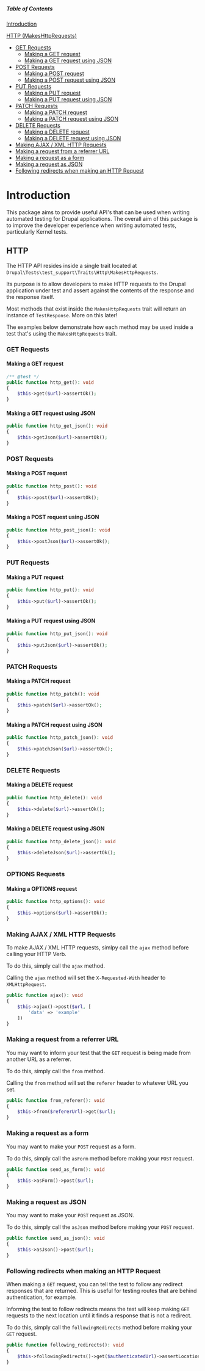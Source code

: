 ##### Table of Contents
[Introduction](#introduction)

[HTTP (MakesHttpRequests)](#http)
- [GET Requests](#get-requests)
    - [Making a GET request](#making-a-get-request)
    - [Making a GET request using JSON](#making-a-get-request-using-json)
- [POST Requests](#post-requests)
    - [Making a POST request](#making-a-post-request)
    - [Making a POST request using JSON](#making-a-post-request-using-json)
- [PUT Requests](#put-requests)
    - [Making a PUT request](#making-a-put-request)
    - [Making a PUT request using JSON](#making-a-put-request-using-json)
- [PATCH Requests](#patch-requests)
    - [Making a PATCH request](#making-a-patch-request)
    - [Making a PATCH request using JSON](#making-a-patch-request-using-json)
- [DELETE Requests](#delete-requests)
    - [Making a DELETE request](#making-a-delete-request)
    - [Making a DELETE request using JSON](#making-a-delete-request-using-json)
- [Making AJAX / XML HTTP Requests](#making-ajax-xml-http-requests)
- [Making a request from a referrer URL](#making-a-request-from-a-referrer-url)
- [Making a request as a form](#making-a-request-as-a-form)
- [Making a request as JSON](#making-a-request-as-json)
- [Following redirects when making an HTTP Request](#following-redirects-when-making-an-http-request)
# Introduction
This package aims to provide useful API's that can be used when writing automated testing for Drupal applications. The overall aim of this package is to improve the developer experience when writing automated tests, particularly Kernel tests.

## HTTP
The HTTP API resides inside a single trait located at <code>Drupal\Tests\test_support\Traits\Http\MakesHttpRequests</code>.

Its purpose is to allow developers to make HTTP requests to the Drupal application under test and assert against the contents of the response and the response itself.

Most methods that exist inside the <code>MakesHttpRequests</code> trait will return an instance of <code>TestResponse</code>. More on this later!

The examples below demonstrate how each method may be used inside a test that's using the <code>MakesHttpRequests</code> trait.

### GET Requests
#### Making a GET request
```php
/** @test */
public function http_get(): void
{
    $this->get($url)->assertOk();
}
```

#### Making a GET request using JSON
```php
public function http_get_json(): void
{
    $this->getJson($url)->assertOk();
}
```
### POST Requests
#### Making a POST request
```php
public function http_post(): void
{
    $this->post($url)->assertOk();
}
```

#### Making a POST request using JSON
```php
public function http_post_json(): void
{
    $this->postJson($url)->assertOk();
}
```

### PUT Requests
#### Making a PUT request
```php
public function http_put(): void
{
    $this->put($url)->assertOk();
}
```
#### Making a PUT request using JSON
```php
public function http_put_json(): void
{
    $this->putJson($url)->assertOk();
}
```

### PATCH Requests
#### Making a PATCH request
```php
public function http_patch(): void
{
    $this->patch($url)->assertOk();
}
```
#### Making a PATCH request using JSON
```php
public function http_patch_json(): void
{
    $this->patchJson($url)->assertOk();
}
```

### DELETE Requests
#### Making a DELETE request
```php
public function http_delete(): void
{
    $this->delete($url)->assertOk();
}
```
#### Making a DELETE request using JSON
```php
public function http_delete_json(): void
{
    $this->deleteJson($url)->assertOk();
}
```

### OPTIONS Requests
#### Making a OPTIONS request
```php
public function http_options(): void
{
    $this->options($url)->assertOk();
}
```

### Making AJAX / XML HTTP Requests
To make AJAX / XML HTTP requests, simlpy call the `ajax` method before calling your HTTP Verb.

To do this, simply call the `ajax` method.

Calling the `ajax` method will set the `X-Requested-With` header to `XMLHttpRequest`.
```php
public function ajax(): void
{
    $this->ajax()->post($url, [
        'data' => 'example'
    ])
}
```

### Making a request from a referrer URL
You may want to inform your test that the `GET` request is being made from another URL as a referrer.

To do this, simply call the `from` method.

Calling the `from` method will set the `referer` header to whatever URL you set.

```php
public function from_referer(): void
{
    $this->from($refererUrl)->get($url);
}
```

### Making a request as a form
You may want to make your `POST` request as a form.

To do this, simply call the `asForm` method before making your `POST` request.

```php
public function send_as_form(): void
{
    $this->asForm()->post($url);
}
```

### Making a request as JSON
You may want to make your `POST` request as JSON.

To do this, simply call the `asJson` method before making your `POST` request.

```php
public function send_as_json(): void
{
    $this->asJson()->post($url);
}
```

### Following redirects when making an HTTP Request
When making a `GET` request, you can tell the test to follow any redirect responses that are returned. This is useful for testing routes that are behind authentication, for example.

Informing the test to follow redirects means the test will keep making `GET` requests to the next location until it finds a response that is not a redirect.

To do this, simply call the `followingRedirects` method before making your `GET` request.
```php
public function following_redirects(): void
{
    $this->followingRedirects()->get($authenticatedUrl)->assertLocation($loginUrl);
}
```
